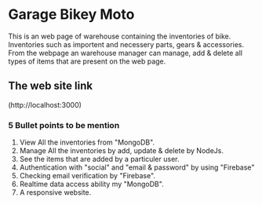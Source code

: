 # Garage Bikey Moto

This is an web page of warehouse containing the inventories of bike. Inventories such as importent and necessery parts, gears & accessories. From the webpage an warehouse manager can manage, add & delete all types of items that are present on the web page.

## The web site link

(http://localhost:3000)

### 5 Bullet points to be mention

1. View All the inventories from "MongoDB".
2. Manage All the inventories by add, update & delete by NodeJs.
3. See the items that are added by a particuler user.
4. Authentication with "social" and "email & password" by using "Firebase"
5. Checking email verification by "Firebase".
6. Realtime data access ability my "MongoDB".
7. A responsive website.